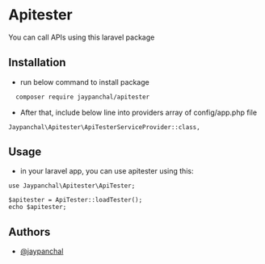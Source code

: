 # Apitester
You can call APIs using this laravel package

## Installation

- run below command to install package

```bash
  composer require jaypanchal/apitester
```

- After that, include below line into providers array of config/app.php file 

```
Jaypanchal\Apitester\ApiTesterServiceProvider::class,
```  
## Usage
- in your laravel app, you can use apitester using this:

```laravel
use Jaypanchal\Apitester\ApiTester;

$apitester = ApiTester::loadTester();
echo $apitester;

```


## Authors

- [@jaypanchal](https://www.linkedin.com/in/jay-panchal-51324a165)